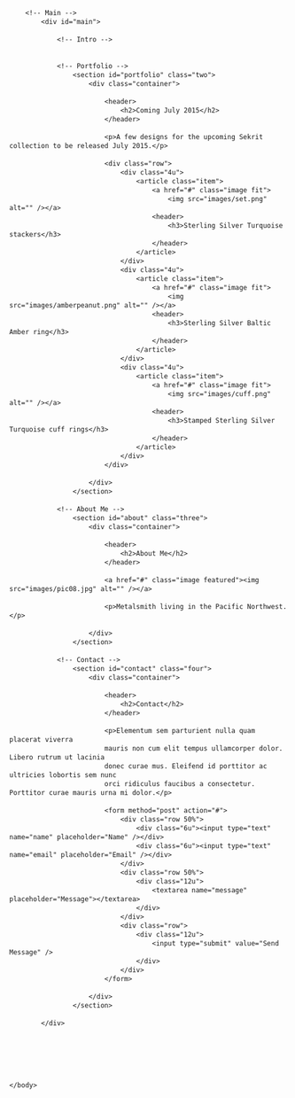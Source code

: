 
</div>

		<!-- Main -->
			<div id="main">

				<!-- Intro -->
				
					
				<!-- Portfolio -->
					<section id="portfolio" class="two">
						<div class="container">
					
							<header>
								<h2>Coming July 2015</h2>
							</header>
							
							<p>A few designs for the upcoming Sekrit collection to be released July 2015.</p>
						
							<div class="row">
								<div class="4u">
									<article class="item">
										<a href="#" class="image fit">
											<img src="images/set.png" alt="" /></a>
										<header>
											<h3>Sterling Silver Turquoise stackers</h3>
										</header>
									</article>
								</div>
								<div class="4u">
									<article class="item">
										<a href="#" class="image fit">
											<img src="images/amberpeanut.png" alt="" /></a>
										<header>
											<h3>Sterling Silver Baltic Amber ring</h3>
										</header>
									</article>
								</div>
								<div class="4u">
									<article class="item">
										<a href="#" class="image fit">
											<img src="images/cuff.png" alt="" /></a>
										<header>
											<h3>Stamped Sterling Silver Turquoise cuff rings</h3>
										</header>
									</article>
								</div>
							</div>

						</div>
					</section>

				<!-- About Me -->
					<section id="about" class="three">
						<div class="container">

							<header>
								<h2>About Me</h2>
							</header>

							<a href="#" class="image featured"><img src="images/pic08.jpg" alt="" /></a>
							
							<p>Metalsmith living in the Pacific Northwest. </p>

						</div>
					</section>
			
				<!-- Contact -->
					<section id="contact" class="four">
						<div class="container">

							<header>
								<h2>Contact</h2>
							</header>

							<p>Elementum sem parturient nulla quam placerat viverra 
							mauris non cum elit tempus ullamcorper dolor. Libero rutrum ut lacinia 
							donec curae mus. Eleifend id porttitor ac ultricies lobortis sem nunc 
							orci ridiculus faucibus a consectetur. Porttitor curae mauris urna mi dolor.</p>
							
							<form method="post" action="#">
								<div class="row 50%">
									<div class="6u"><input type="text" name="name" placeholder="Name" /></div>
									<div class="6u"><input type="text" name="email" placeholder="Email" /></div>
								</div>
								<div class="row 50%">
									<div class="12u">
										<textarea name="message" placeholder="Message"></textarea>
									</div>
								</div>
								<div class="row">
									<div class="12u">
										<input type="submit" value="Send Message" />
									</div>
								</div>
							</form>

						</div>
					</section>
			
			</div>

	
	

	
	
	</body>
</html>
